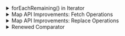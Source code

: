 <details>
<summary>forEachRemaining() in Iterator</summary>

Explains the `forEachRemaining()` method, which was introduced in the iterator class in Java 8.

`Iterator` is an interface available in the `Collections` framework in `java.util package`. It is used to iterate a collection of objects. This interface has four methods, as shown in the below image. Before Java 8, the `forEachRemaining()` method did not exist.

![03.png](img/01.png)

Below is a simple program to iterate a list using iterator before Java 8.

```java
import java.util.ArrayList;
import java.util.Iterator;
import java.util.List;

public class IteratorDemo {
    public static void main(String[] args) {
        List<String> fruits = new ArrayList<>();
        fruits.add("Apple");
        fruits.add("Banana");
        fruits.add("Grapes");
        fruits.add("Orange");
        
        Iterator<String> iterator = fruits.iterator();

        while (iterator.hasNext()) {
            System.out.println(iterator.next());
        }
    }
}
```

#### Output

```
Apple
Banana
Grapes
Orange
```

The above example requires a `while` loop in order to iterate through the input list via an `Iterator`. To avoid this, the `forEachRemaining()` method was introduced in Java 8. This method takes in a `Consumer` instance as a parameter.

The `Consumer` interface section mentioned that the `Consumer` interface takes in a parameter and does not return anything. This is what we require for our iterator. Below is the same example shown above, but this time we are using the `forEachRemaining()` method.

```java
import java.util.ArrayList;
import java.util.Iterator;
import java.util.List;

public class IteratorDemo {
    public static void main(String[] args) {
        List<String> fruits = new ArrayList<>();
        fruits.add("Apple");
        fruits.add("Banana");
        fruits.add("Grapes");
        fruits.add("Orange");

        Iterator<String> iterator = fruits.iterator();

        iterator.forEachRemaining((fruit) -> System.out.println(fruit));
    }
}
```

#### Output

```
Apple
Banana
Grapes
Orange
```

The main purpose of introducing the `forEachRemaining()` method was to make the iteration code more concise and readable.

---

The next section discusses improvements in the `Map` API.

</details>


<details>
<summary>Map API Improvements: Fetch Operations</summary>

Explains the new methods added in the `Map` API for fetch operations.

The following topics are covered:
- `getOrDefault()`
- `putIfAbsent()`
- `compute()`, `computeIfAbsent()`, and `computeIfPresent()`

If you have used `Map` then you must have faced a challenge where you needed to update the value of a key in the `Map`. Now, before updating, you must first check if the value is present in the `Map`, get the current value, update it, and again put the value in the `Map`. This is quite a cumbersome process, and it involves using lots of `if`/`else` statements. This kind of code is difficult to understand and fix if any issues occur.

Thankfully, Java 8 has introduced some new methods in the `Map` interface to make our lives easier. This section discusses some of those new methods.

### 1. `getOrDefault()`

This method is a lifesaver if you need to update a certain key in the `Map`. The `getOrDefault()` method either returns the value of the key, or it returns the default value if the key is not present.

```java
import java.util.HashMap;
import java.util.Map;

public class MapUpgrades {
    public static void main(String[] args) {
        Map<String, Integer> fruits = new HashMap<>();
        fruits.put("apple", 20);
    
        // We need to add 20 bananas in map.
        // Below line will throw NullPointerException if banana is already not present in the map.
        
        // fruits.put("banana", fruits.get("banana") + 20); 
    
        // This is the correct way to update map value before Java 8.
        if (fruits.containsKey("banana")) {
            fruits.put("banana", fruits.get("banana") + 20);
        } else {
            fruits.put("banana", 20);
        }

        System.out.println(fruits);
    }
}
```

#### Output

```
{banana=20, apple=20}
```

Below is the same example using the `getOrDefault()` method. Now we don't need the `if`/`else` checks to update a value in the `Map`.

```java
import java.util.HashMap;
import java.util.Map;

public class MapUpgrades {
    public static void main(String[] args) {
        Map<String, Integer> fruits = new HashMap<>();
        fruits.put("apple", 20);
        fruits.put("banana", fruits.getOrDefault("banana", 0) + 20);
        System.out.println(fruits);
    }
}
```

#### Output

```
{banana=20, apple=20}
```

### 2. `putIfAbsent()`

You might be aware that the `put()` method in `Map` either inserts a key-value pair in the `Map` or updates the value if the key is already present. Now, what if you don't want to update the value in the `Map`. You want to insert a key-value pair only if it is not present in the `Map`.

This can be achieved by the `putIfAbsent()` method. This method inserts a key and value in the `Map` only if it is not present. Let's look at how it works in the example below.

```java
import java.util.HashMap;
import java.util.Map;

public class MapUpgrades {
    public static void main(String[] args){
        Map<String , Integer> fruits = new HashMap<>();
        fruits.put("apple", 20);
        System.out.println(fruits.get("apple"));
        fruits.putIfAbsent("apple", 30);
        System.out.println(fruits.get("apple"));
    }
}
```

#### Output

```
20
20
```

### 3. `compute()`, `computeIfAbsent()`, and `computeIfPresent()`

The `compute()` method computes a new mapping given the key and its existing value. This method returns the computed value. If the key is not present in the map, then an exception is thrown.

```java
import java.util.HashMap;
import java.util.Map;

public class ComputeExample {
    public static void main(String[] args) {
        Map<String, Integer> fruits = new HashMap<>();
        fruits.put("apple", 20);
    
        int val = fruits.compute("apple", (k, v) -> v + 10);
    
        System.out.println(val);
        // Below line will throw Null Pointer Exception.
        // val = fruits.compute("banana", (k, v) -> v + 10);
    }
}
```

### Output

```
30
```

The `computeIfAbsent()` method returns:
- The original value if the key is already present in the map.
- The computed value if the key is not present in the map.

This method takes a key and a `Function` as a parameters.

```java
import java.util.HashMap;
import java.util.Map;

public class ComputeIfAbsentExample {
    public static void main(String[] args) {
        Map<String, Integer> fruits = new HashMap<>();
        fruits.put("apple", 20);
    
        int val = fruits.computeIfAbsent("apple", v -> 10);
        System.out.println(val);
        
        val = fruits.computeIfAbsent("banana", v -> 10);
        System.out.println(val);
    }
}
```

#### Output

```
20
10
```

The `computeIfPresent()` method returns:
- A `null` value if the key is not present in the map.
- The computed value if the key is present in the map.

This method takes a key and a `BiFunction` as parameters.

```java
import java.util.HashMap;
import java.util.Map;

public class ComputeIfPresentExample {
    public static void main(String[] args) {
        Map<String, Integer> fruits = new HashMap<>();
        fruits.put("apple", 20);
    
        Integer val = fruits.computeIfPresent("apple", (k, v) -> v + 10);
        System.out.println(val);
        
        val = fruits.computeIfPresent("banana", (k, v) -> v + 10);
        System.out.println(val);
    }
}
```

#### Output

```
30
null
```

---

The next section discusses more improvements done to the `Map` interface.

</details>


<details>
<summary>Map API Improvements: Replace Operations</summary>

Explains the new methods for value replacement that have been added to `Map` API.

The following topics are covered:
1. `replace()`, `replaceAll()`, and `remove()`
   - `replace(K key, V value)`
   - `replace(K key, V oldValue, V newValue)`
   - `replaceAll(BiFunction<? super K, ? super V, ? extends V> function)`
   - `remove(Object key)`
   - `remove(Object key, Object value)`
2. Iterating over the `Map` using `forEach()`

In the previous section, we discussed a few new methods that have been added to the `Map` interface. In this section, we will look at some more improvements that have been done in `Map` API.

### 1. `replace()`, `replaceAll()`, and `remove()`

Sometimes we are required to change certain values in a `HashMap`. Before Java 8, the only way to do this was to iterate over the `Map` and change each value one-by-one.

This is a cumbersome process, and it is prone to errors if the logic is not written properly. To overcome this issue, a few new methods have been introduced in Java 8.

### a) `replace(K key, V value)`

This method replaces the entry for the specified key only if it is currently mapped to some value. If the key is not present or if the key is present but the current value is `null`, then nothing is done.

```java
import java.util.HashMap;
import java.util.Map;

public class MapImprovements {
    public static void main(String[] args) {
        Map<String, Integer> fruits = new HashMap<>();
        fruits.put("apple", 20);
        fruits.put("banana", 20);

        fruits.replace("apple", 50);

        System.out.println(fruits.get("apple"));
    }
}
```

#### Output

```
50
```

### b) `replace(K key, V oldValue, V newValue)`

This method replaces the entry for the specified key only if it is currently mapped to the specified value.

```java
import java.util.HashMap;
import java.util.Map;

public class MapImprovements {
    public static void main(String[] args) {
        Map<String, Integer> fruits = new HashMap<>();
        fruits.put("apple", 20);
        fruits.put("banana", 20);

        fruits.replace("apple", 30, 50);

        System.out.println(fruits.get("apple"));

        fruits.replace("apple", 20, 50);

        System.out.println(fruits.get("apple"));
    }
}
```

#### Output

```
20
50
```

### c) `replaceAll(BiFunction<? super K, ? super V, ? extends V> function)`

This method replaces each entry's value with the result of invoking the given function on that entry until all of the entries have been processed or the function throws an exception.

```java
import java.util.HashMap;
import java.util.Map;

public class MapImprovements {
    public static void main(String[] args) {
        Map<String, Integer> fruits = new HashMap<>();
        fruits.put("apple", 20);
        fruits.put("banana", 20);

        fruits.replaceAll((k, v) -> 50);  //Value becomes 50 for all keys

        System.out.println(fruits.get("apple"));
        System.out.println(fruits.get("banana"));
    }
}
```

#### Output

```
50
50
```

### d) `remove(Object key)`

This method removes the mapping for a key from this `Map` if it is present.

```java
import java.util.HashMap;
import java.util.Map;

public class MapImprovements {
    public static void main(String[] args) {
        Map<String, Integer> fruits = new HashMap<>();
        fruits.put("apple", 20);
        fruits.put("banana", 20);

        fruits.remove("apple");  // apple will be removed

        System.out.println(fruits.get("apple"));
    }
}
```

#### Output

```
null
```

### e) `remove(Object key, Object value)`

This method removes the entry for the specified key only if it is currently mapped to the specified value.

```java
import java.util.HashMap;
import java.util.Map;

public class MapImprovements {
    public static void main(String[] args) {
        Map<String, Integer> fruits = new HashMap<>();
        fruits.put("apple", 20);
        fruits.put("banana", 20);

        fruits.remove("apple" , 30);  // apple will not be removed because the value is 20
        System.out.println(fruits.get("apple"));

        fruits.remove("apple" , 20);  // apple will be removed
        System.out.println(fruits.get("apple"));
    }
}
```

#### Output

```
20
null
```

### 2) Iterating over the map using `forEach()`

Before Java 8, if you needed to iterate over a `HashMap`, then there were quite a few ways to do so, like getting the `keySet()` or `entrySet()`. However, these methods were not very flexible and needed some practice to get a hold of.

Now you can easily iterate over a `Map` using the `forEach()` method added in Java 8.

Here is the syntax of the `forEach()` method.

`forEach(BiConsumer<? super K,? super V> action)`

It takes a `BiConsumer` as a parameter.

```java
import java.util.HashMap;
import java.util.Map;

public class MapImprovements {
    public static void main(String[] args) {
        Map<String, Integer> fruits = new HashMap<>();
        fruits.put("apple", 10);
        fruits.put("banana", 20);
        fruits.put("orange", 30);

        fruits.forEach((k,v) -> System.out.println("Key: " + k + " Value: " + v));
    }
}
```

#### Output

```
Key: banana Value: 20
Key: orange Value: 30
Key: apple Value: 10
```

---

The next section discusses the renewed `Comparator`.

</details>


<details>
<summary>Renewed Comparator</summary>

Discusses how to use the power of the newly added methods in the `Comparator` interface to write concise and efficient `Comparators`.

- Introduction to the `Comparator` interface
- New methods in the `Comparator` interface
  - `comparing()`
  - `thenComparing()`
  - `naturalOrder()`
  - `reverseOrder()`
  - `nullsFirst()`
  - `nullsLast()`

### Introduction to the `Comparator` interface

`Comparator` is an interface that is used to define how a collection must be sorted. In Java 7, it had just 2 methods – `compare()` and `equals()`. The enhanced `Comparator` in Java 8 now has 19 methods. However, the `Comparator` is still a functional interface as it has only one abstract method, i.e., `compare()`. `Comparator` now supports declarations via lambda expressions as it is a Functional Interface. This was seen in the earlier lambda expressions section as well. Below is the list of methods in the `Comparator` interface.

![02.png](img/02.png)

We will look at how these new methods work and discuss the functionalities they provide. Before Java 8, there was only one way to use the `Comparator` interface. We would create an implementation of the `Comparator<T>` interface, override the `compare()` method of the interface with the desired comparison logic and use `Collections.sort()`, or a similar method in Collections API, to sort the collection of objects.

Below is an example of sorting a List of objects before Java 8.

```java
import java.util.ArrayList;
import java.util.Collections;
import java.util.Comparator;
import java.util.List;

public class ComparatorDemo {
    public static void main(String[] args) {
        List<Person> personList = new ArrayList<>();
        personList.add(new Person("Jane",54));
        personList.add(new Person("Dave",21));
        personList.add(new Person("Carl",34));

        // Here we are using an anonymous comparator to sort the List.
        Collections.sort(personList, new Comparator<Person>() {
            @Override
            public int compare(Person o1, Person o2) {
                return o1.getName().compareTo(o2.getName());
            }
        });

        personList.forEach(System.out::println);
    }
}

class Person {
    String name;
    int age;
    int yearsOfService;

    Person(String name, int age){
        this.name = name;
        this.age = age;
    }

    public String getName() { return name; }
    public int getAge() { return age; }

    @Override
    public String toString() {
        return "Person{" +
                "name='" + name + '\'' +
                ", age=" + age +
                '}';
    }
}
```

#### Output

```
Person{name='Carl', age=34}
Person{name='Dave', age=21}
Person{name='Jane', age=54}
```

Java 8 allows usage of lambda expressions instead of using an anonymous class. We already saw this in the lambdas chapter.

### New methods in the `Comparator` interface

This lesson primarily focuses on the new methods that have been added to the `Comparator` interface.

### a) `comparing()`

`comparing()` is a static method introduced in Java 8. It takes a `Function<T, R>` functional interface instance as an input and returns a `Comparator` instance.

Let's see how the above program can be written using the `comparing()` method.

The basic idea here is that we don't need to write the entire logic of comparing ourselves. We just need to specify which fields from the object should be used for comparison.

```java
import java.util.ArrayList;
import java.util.Collections;
import java.util.Comparator;
import java.util.List;

public class ComparatorDemo {
    public static void main(String[] args) {
        List<Person> personList = new ArrayList<>();
        personList.add(new Person("Jane", 54));
        personList.add(new Person("Dave", 21));
        personList.add(new Person("Carl", 34));
        // Sorting the List using comparing() method of Comparator.
        Collections.sort(personList, Comparator.comparing(Person::getName));

        personList.forEach(System.out::println);
    }
}

class Person {
    ...
}
```

#### Output

```
Person{name='Carl', age=34}
Person{name='Dave', age=21}
Person{name='Jane', age=54}
```

### b) `thenComparing()`

What if we need to sort the person object based on the basis of name? If the name is the same then we will need to sort on the basis of age.

In this scenario, we will use `thenComparing()` method. It is a `default` method that takes in a function and returns a `Comparator`.

Since this is a non-static method, it cannot be called directly from the `Comparator`. It can be called from the `Comparator` object. The below code will not compile.

`Collections.sort(personList, Comparator.thenComparing(Person::getAge));`

Below is the example to sort the person list by name and age.

```java
import java.util.ArrayList;
import java.util.Collections;
import java.util.Comparator;
import java.util.List;

public class ComparatorDemo {
    public static void main(String[] args) {
        List<Person> personList = new ArrayList<>();
        personList.add(new Person("Jane",54));
        personList.add(new Person("Dave",21));
        personList.add(new Person("Carl",34));
        personList.add(new Person("Dave",58));
        personList.add(new Person("Carl",12));

        // Using thenComparing() method to sort the List on the basis of two criterias.
        Collections.sort(personList, Comparator.comparing(Person::getName).thenComparing(Person::getAge));

        personList.forEach(System.out::println);
    }
}

class Person {
    ...
}
```

#### Output

```
Person{name='Carl', age=12}
Person{name='Carl', age=34}
Person{name='Dave', age=21}
Person{name='Dave', age=58}
Person{name='Jane', age=54}
```

### c) `naturalOrder()`

If we don't need to provide our own implementation of the `Comparator` and use the natural order, we can use the `naturalOrder()` method. This is a static method that returns a comparator, which sorts in the natural order.

```java
import java.util.ArrayList;
import java.util.Collections;
import java.util.Comparator;
import java.util.List;

public class ComparatorDemo {
    public static void main(String[] args) {
        List<String> fruits = new ArrayList<>();
        fruits.add("guava");
        fruits.add("peach");
        fruits.add("apple");
        fruits.add("banana");

        Collections.sort(fruits, Comparator.naturalOrder());

        fruits.forEach(System.out::println);
    }
}
```

#### Output

```
apple
banana
guava
peach
```

### d) `reverseOrder()`

This is a static method that returns a `Comparator`, which sorts in the reverse order of the natural order.

```java
import java.util.ArrayList;
import java.util.Collections;
import java.util.Comparator;
import java.util.List;

public class ComparatorDemo {
    public static void main(String[] args) {
        List<String> fruits = new ArrayList<>();
        fruits.add("guava");
        fruits.add("peach");
        fruits.add("apple");
        fruits.add("banana");

        // Sorting the List in reverse order.
        Collections.sort(fruits, Comparator.reverseOrder());

        fruits.forEach(System.out::println);
    }
}
```

#### Output

```
peach
guava
banana
apple
```

### e) `nullsFirst()`

Comparator's `nullsFirst()` method takes in a `Comparator` as input and returns a `Comparator`, which considers `null` values lesser than non-`null` values.

```java
import java.util.ArrayList;
import java.util.Collections;
import java.util.Comparator;
import java.util.List;

public class ComparatorDemo {
    public static void main(String[] args) {
        List<String> fruits = new ArrayList<>();
        fruits.add("guava");
        fruits.add(null);
        fruits.add("apple");
        fruits.add("banana");

        // Sorting the List keeping nulls first.
        Collections.sort(fruits, Comparator.nullsFirst(Comparator.naturalOrder()));

        fruits.forEach(System.out::println);
    }
}
```

#### Output

```
null
apple
banana
guava
```

### f) `nullsLast()`

Comparator's `nullsLast()` method takes in a `Comparator` as input and returns a `Comparator`, which considers `null` values greater than non-`null` values.

```java
import java.util.ArrayList;
import java.util.Collections;
import java.util.Comparator;
import java.util.List;

public class ComparatorDemo {
    public static void main(String[] args) {
        List<String> fruits = new ArrayList<>();
        fruits.add("guava");
        fruits.add(null);
        fruits.add("apple");
        fruits.add("banana");

        // Sorting the List keeping nulls last.
        Collections.sort(fruits, Comparator.nullsLast(Comparator.naturalOrder()));

        fruits.forEach(System.out::println);
    }
}
```

#### Output

```
apple
banana
guava
null
```

These are the main methods that you should know to write concise and efficient sorting logic using `Comparator`.

---

The next section discusses the improvements made in the concurrency API.

</details>